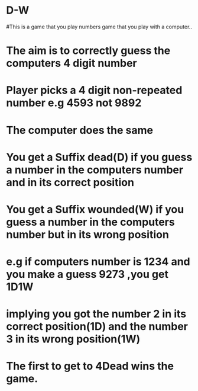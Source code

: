 # D-W
#This is a game that you play numbers game that you play with a computer..
# The aim is to correctly guess the computers 4 digit number
# Player picks a 4 digit non-repeated number  e.g 4593 not 9892 
# The computer does the same
# You get a Suffix dead(D) if you guess a number in the computers number and in its correct position
# You get a Suffix wounded(W) if you guess a number in the computers number but in its wrong position
# e.g if computers number is 1234 and you make a guess 9273 ,you get 1D1W
# implying you got the number 2 in its correct position(1D) and the number 3 in its wrong position(1W)
# The first to get to 4Dead wins the game. 
